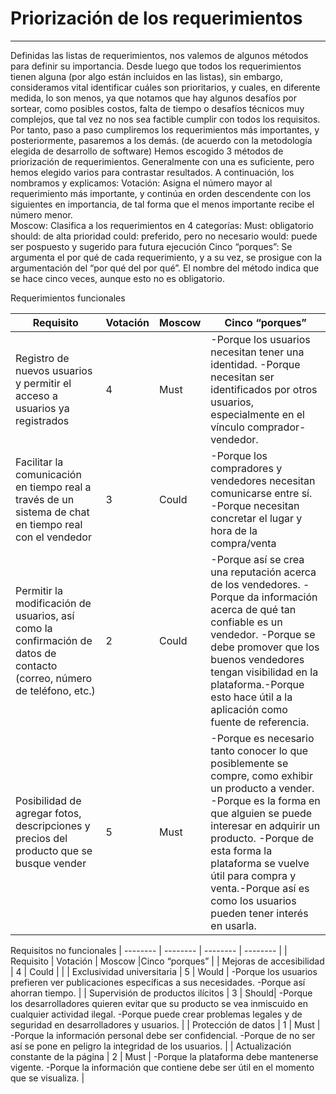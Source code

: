 # Priorización de los requerimientos
---
Definidas las listas de requerimientos, nos valemos de algunos métodos para definir su importancia. Desde luego que todos los requerimientos tienen alguna (por algo están incluidos en las listas), sin embargo, consideramos vital identificar cuáles son prioritarios, y cuales, en diferente medida, lo son menos, ya que notamos que hay algunos desafíos por sortear, como posibles costos, falta de tiempo o desafíos técnicos muy complejos, que tal vez no nos sea factible cumplir con todos los requisitos. Por tanto, paso a paso cumpliremos los requerimientos más importantes, y posteriormente, pasaremos a los demás. (de acuerdo con la metodología elegida de desarrollo de software)
Hemos escogido 3 métodos de priorización de requerimientos. Generalmente con una es suficiente, pero hemos elegido varios para contrastar resultados. A continuación, los nombramos y explicamos:
Votación: Asigna el número mayor al requerimiento más importante, y continúa en orden descendente con los siguientes en importancia, de tal forma que el menos importante recibe el número menor.  
Moscow: Clasifica a los requerimientos en 4 categorías:
    Must: obligatorio
    should: de alta prioridad
    could: preferido, pero no necesario
    would: puede ser pospuesto y sugerido para futura ejecución
Cinco “porques”: Se argumenta el por qué de cada requerimiento, y a su vez, se prosigue con la argumentación del “por qué del por qué”. El nombre del método indica que se hace cinco veces, aunque esto no es obligatorio.

Requerimientos funcionales

| Requisito | Votación | Moscow | Cinco “porques” |
| -------- | -------- | -------- | -------- |
| Registro de nuevos usuarios y permitir el acceso a usuarios ya registrados | 4 | Must | -Porque los usuarios necesitan tener una identidad. -Porque necesitan ser identificados por otros usuarios, especialmente en el vínculo comprador-vendedor. |
| Facilitar la comunicación en tiempo real a través de un sistema de chat en tiempo real con el vendedor | 3 | Could |-Porque los compradores y vendedores necesitan comunicarse entre sí. -Porque necesitan concretar el lugar y hora de la compra/venta |
| Permitir la modificación de usuarios, así como la confirmación de datos de contacto (correo, número de teléfono, etc.) | 2 | Could |-Porque así se crea una reputación acerca de los vendedores. -Porque da información acerca de qué tan confiable es un vendedor. -Porque se debe promover que los buenos vendedores tengan visibilidad en la plataforma.-Porque esto hace útil a la aplicación como fuente de referencia. |
| Posibilidad de agregar fotos, descripciones y precios del producto que se busque vender | 5 | Must |-Porque es necesario tanto conocer lo que posiblemente se compre, como exhibir un producto a vender. -Porque es la forma en que alguien se puede interesar en adquirir un producto. -Porque de esta forma la plataforma se vuelve útil para compra y venta.-Porque así es como los usuarios pueden tener interés en usarla. |

Requisitos no funcionales
| -------- | -------- | -------- | -------- |
| Requisito | Votación | Moscow |Cinco “porques” |
| Mejoras de accesibilidad | 4 | Could | |
| Exclusividad universitaria | 5 | Would | -Porque los usuarios prefieren ver publicaciones específicas a sus necesidades. -Porque así ahorran tiempo. |
| Supervisión de productos ilícitos | 3 | Should| -Porque los desarrolladores quieren evitar que su producto se vea inmiscuido en cualquier actividad ilegal. -Porque puede crear problemas legales y de seguridad en desarrolladores y usuarios. |
| Protección de datos | 1 | Must | -Porque la información personal debe ser confidencial. -Porque de no ser así se pone en peligro la integridad de los usuarios. |
| Actualización constante de la página | 2 | Must | -Porque la plataforma debe mantenerse vigente. -Porque la información que contiene debe ser útil en el momento que se visualiza. |
